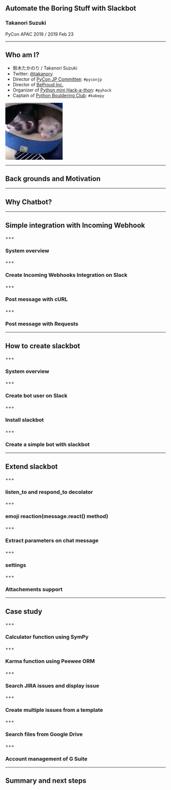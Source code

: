 ## Automate the Boring Stuff with Slackbot

### Takanori Suzuki

PyCon APAC 2019 / 2019 Feb 23

---

## Who am I?

* 鈴木たかのり / Takanori Suzuki
* Twitter: [@takanory](https://twitter.com/takanory)
* Director of [PyCon JP Committee](https://www.pycon.jp): `#pyconjp`
* Director of [BeProud Inc.](https://www.beproud.jp)
* Organizer of [Python mini Hack-a-thon](https://pyhack.connpass.com/): `#pyhack`
* Captain of [Python Bouldering Club](https://kabepy.connpass.com/): `#kabepy`

![takanory](assets/images/kurokuri.jpg)

---

## Back grounds and Motivation

---

## Why Chatbot?

---

## Simple integration with Incoming Webhook

+++

### System overview

+++

### Create Incoming Webhooks Integration on Slack

+++

### Post message with cURL

+++

### Post message with Requests

---

## How to create slackbot

+++

### System overview

+++

### Create bot user on Slack

+++

### Install slackbot

+++

### Create a simple bot with slackbot

---

## Extend slackbot

+++

### listen_to and respond_to decolator

+++

### emoji reaction(message.react() method)

+++

### Extract parameters on chat message

+++

### settings

+++

### Attachements support

---

## Case study

+++

### Calculator function using SymPy

+++

### Karma function using Peewee ORM

+++

### Search JIRA issues and display issue

+++

### Create multiple issues from a template
+++

### Search files from Google Drive

+++

### Account management of G Suite

---

## Summary and next steps
